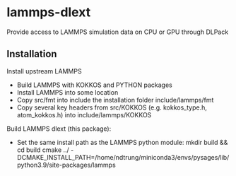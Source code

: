 # lammps-dlext

Provide access to LAMMPS simulation data on CPU or GPU through DLPack

## Installation

Install upstream LAMMPS
* Build LAMMPS with KOKKOS and PYTHON packages
* Install LAMMPS into some location
* Copy src/fmt into include the installation folder include/lammps/fmt
* Copy several key headers from src/KOKKOS (e.g. kokkos_type.h, atom_kokkos.h) into include/lammps/KOKKOS

Build LAMMPS dlext (this package):
* Set the same install path as the LAMMPS python module:
  mkdir build && cd build
  cmake ../ -DCMAKE_INSTALL_PATH=/home/ndtrung/miniconda3/envs/pysages/lib/python3.9/site-packages/lammps


